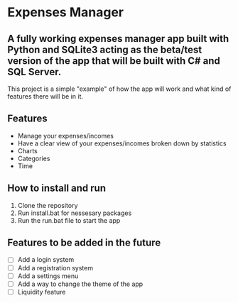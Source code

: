 # Expenses Manager

## A fully working expenses manager app built with Python and SQLite3 acting as the beta/test version of the app that will be built with C# and SQL Server.

This project is a simple "example" of how the app will work and what kind of features there will be in it.

## Features

- Manage your expenses/incomes
- Have a clear view of your expenses/incomes broken down by statistics
 - Charts
 - Categories
 - Time

## How to install and run

1. Clone the repository
2. Run install.bat for nessesary packages
3. Run the run.bat file to start the app

## Features to be added in the future

- [ ] Add a login system
- [ ] Add a registration system
- [ ] Add a settings menu
- [ ] Add a way to change the theme of the app
- [ ] Liquidity feature
